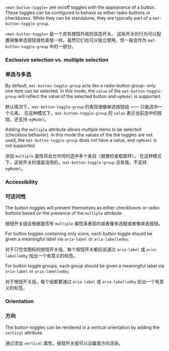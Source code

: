 `<mat-button-toggle>` are on/off toggles with the appearance of a button. These toggles can be 
configured to behave as either radio-buttons or checkboxes. While they can be standalone, they are 
typically part of a `mat-button-toggle-group`.

`<mat-button-toggle>` 是一个具有按钮外观的双态开关。
这些开关的行为可以配置得像单选按钮或检查框一样。虽然它们也可以独立使用，但一般会作为 `mat-button-toggle-group` 中的一部分。

<!-- example(button-toggle-overview) -->

### Exclusive selection vs. multiple selection

### 单选与多选

By default, `mat-button-toggle-group` acts like a radio-button group- only one item can be selected.
In this mode, the `value` of the `mat-button-toggle-group` will reflect the value of the selected 
button and `ngModel` is supported. 

默认情况下，`mat-button-toggle-group` 的表现很像单选按钮组 —— 只能选中一个元素。
在这种模式下，`mat-button-toggle-group` 的 `value` 表示当前选中的按钮，还支持 `ngModel`。 

Adding the `multiple` attribute allows multiple items to be selected (checkbox behavior). In this
mode the values of the the toggles are not used, the `mat-button-toggle-group` does not have a value, 
and `ngModel` is not supported.

添加 `multiple` 属性将会允许同时选中多个条目（就像检查框那样）。
在这种模式下，这些开关的值是没用的，`mat-button-toggle-group` 没有值，不支持 `ngModel`。

### Accessibility

### 可访问性

The button-toggles will present themselves as either checkboxes or radio-buttons based on the
presence of the `multiple` attribute. 

按钮开关组会根据是否有 `multiple` 属性来表现的或者像多选框或者像单选按钮。

For button toggles containing only icons, each button toggle should be given a meaningful label via
`aria-label` or `aria-labelledby`.

对于只包含图标的按钮开关组，每个按钮开关都应该通过 `aria-label` 或 `aria-labelledby` 给出一个有意义的标签。 

For button toggle groups, each group should be given a meaningful label via `aria-label` or
`aria-labelledby`.

对于按钮开关组，每个组都要通过 `aria-label` 或 `aria-labelledby` 给出一个有意义的标签。

### Orientation

### 方向

The button-toggles can be rendered in a vertical orientation by adding the `vertical` attribute.

通过添加 `vertical` 属性，按钮开关组可以沿垂直方向渲染。
